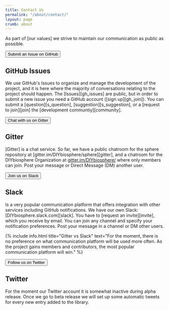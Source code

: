 ```yaml
---
title: Contact Us
permalink: "/about/contact/"
layout: page
crumb: about
---
```


As part of [our values] we strive to maintain our communication as public as possible.

<a class="noelink" href="https://github.com/DIYbiosphere/sphere/issues"><button class="ui right floated tiny black right labeled icon button"><i class="github icon"></i>Submit an Issue on GitHub</button></a>

## GitHub Issues
We use GitHub's Issues to organize and manage the development of the project, and it is here where the majority of conversations relating to the project should happen. The [Issues][gh_issues] are public, but in order to submit a new issue you need a GitHub account ([sign up][gh_join]). You can submit a [question][s_question], [suggestion][s_suggestion], or a [request to join][join] the [development communtiy][community].

<a class="noelink" href="https://gitter.im/DIYbiosphere/sphere?utm_source=badge&utm_medium=badge&utm_campaign=pr-badge"><button class="ui right floated tiny right labeled icon pink button"><i class="counterclockwise rotated align right icon"></i>Chat with us on Gitter</button></a>

## Gitter
[Gitter] is a chat service. So far, we have a public chatroom for the sphere repository at [gitter.im/DIYbiosphere/sphere][gitter], and a chatroom for the DIYbiosphere Organization at [gitter.im/DIYbiosphere/](https://gitter.im/DIYbiosphere?utm_source=share-link&utm_medium=link&utm_campaign=share-link) where only members can join. Post your message or Direct Message (DM) another user.

<a class="noelink" href="https://diybiosphere.herokuapp.com/"><button class="ui right floated tiny right labeled icon teal button"><i class="slack icon"></i>Join us on Slack</button></a>

## Slack
Is a very popular communication platform that offers integration with other services including GitHub notifications. We have our own Slack: [DIYbiosphere.slack.com][slack]. You have to [request an invite][invite], which you receive by email. You can join any channel and specify your notification preferences. Post your message in a channel or DM other users.

{% include info.html title="Gitter vs Slack" text="For the moment, there is no preference on what communication platform will be used more often. As the project gains members and contributors, the most popular communication platform will win." %}

<a class="noelink" href="https://twitter.com/DIYbiosphere"><button class="ui right floated tiny right labeled twitter icon button"><i class="twitter icon"></i>Follow us on Twitter</button></a>

## Twitter
For the moment our Twitter account it is somewhat inactive during alpha release. Once we go to beta release we will set up some automatic tweets for every new entry added to the library.

